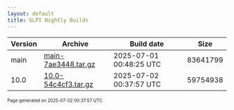 ```yaml
---
layout: default
title: GLPI Nightly Builds
---
```


Version|Archive|Build date|Size
---|---|---|---
main|[main-7ae3448.tar.gz](main-7ae3448.tar.gz)|2025-07-01 00:48:25 UTC|83641799
10.0|[10.0-54c4cf3.tar.gz](10.0-54c4cf3.tar.gz)|2025-07-02 00:37:57 UTC|59754938

<font size="1">Page generated on 2025-07-02 00:37:57 UTC</font>
